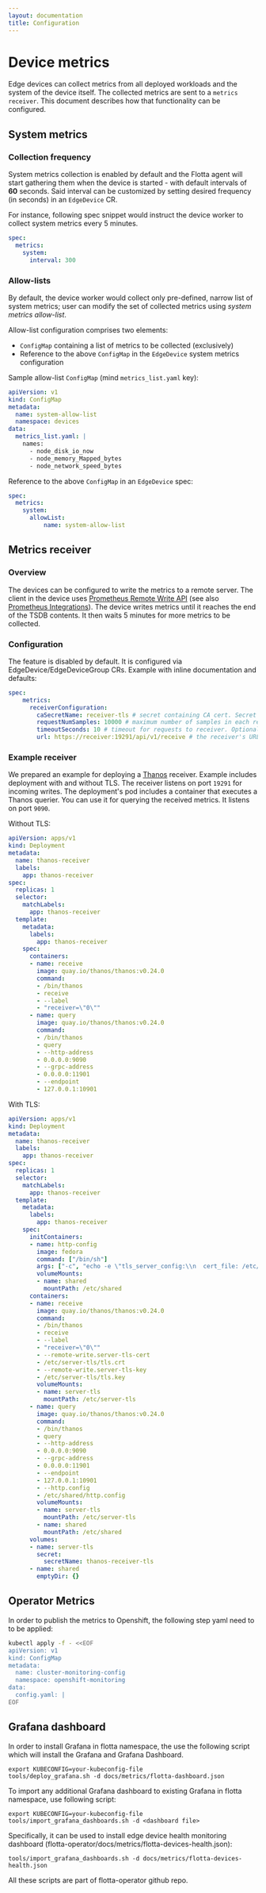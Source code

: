 ```yaml
---
layout: documentation
title: Configuration
---
```


# Device metrics

Edge devices can collect metrics from all deployed workloads and the system of
the device itself. The collected metrics are sent to a `metrics receiver`. This
document describes how that functionality can be configured.

## System metrics

### Collection frequency

System metrics collection is enabled by default and the Flotta agent will start
gathering them when the device is started - with default intervals of **60**
seconds. Said interval can be customized by setting desired frequency (in
seconds) in an `EdgeDevice` CR.

For instance, following spec snippet would instruct the device worker to collect
system metrics every 5 minutes.

```yaml
spec:
  metrics:
    system:
      interval: 300
```

### Allow-lists

By default, the device worker would collect only pre-defined, narrow list of
system metrics; user can modify the set of collected metrics using *system
metrics allow-list*.

Allow-list configuration comprises two elements:
 - `ConfigMap` containing a list of metrics to be collected (exclusively)
 - Reference to the above `ConfigMap` in the `EdgeDevice` system metrics configuration

Sample allow-list `ConfigMap` (mind `metrics_list.yaml` key):

```yaml
apiVersion: v1
kind: ConfigMap
metadata:
  name: system-allow-list
  namespace: devices
data:
  metrics_list.yaml: |
    names:
      - node_disk_io_now
      - node_memory_Mapped_bytes
      - node_network_speed_bytes
```

Reference to the above `ConfigMap` in an `EdgeDevice` spec:

```yaml
spec:
  metrics:
    system:
      allowList: 
          name: system-allow-list
```
## Metrics receiver

### Overview

The devices can be configured to write the metrics to a remote server. The
client in the device uses [Prometheus Remote Write
API](https://docs.google.com/document/d/1LPhVRSFkGNSuU1fBd81ulhsCPR4hkSZyyBj1SZ8fWOM/edit#heading=h.p12mxouu8g0h)
(see also [Prometheus
Integrations](https://prometheus.io/docs/operating/integrations/)). The device
writes metrics until it reaches the end of the TSDB contents. It then waits 5
minutes for more metrics to be collected.

### Configuration

The feature is disabled by default. It is configured via
EdgeDevice/EdgeDeviceGroup CRs. Example with inline documentation and defaults:

```yaml
spec:
    metrics:
      receiverConfiguration:
        caSecretName: receiver-tls # secret containing CA cert. Secret key is 'ca.crt'. Optional
        requestNumSamples: 10000 # maximum number of samples in each request from device to receiver. Optional
        timeoutSeconds: 10 # timeout for requests to receiver. Optional
        url: https://receiver:19291/api/v1/receive # the receiver's URL. Used to indicate HTTP/HTTPS. Set to empty in order to disable writing to receiver
```

### Example receiver

We prepared an example for deploying a [Thanos](https://thanos.io) receiver.
Example includes deployment with and without TLS. The receiver listens on port
`19291` for incoming writes. The deployment's pod includes a container that
executes a Thanos querier. You can use it for querying the received metrics. It
listens on port `9090`.

Without TLS:
```yaml
apiVersion: apps/v1
kind: Deployment
metadata:
  name: thanos-receiver
  labels:
    app: thanos-receiver
spec:
  replicas: 1
  selector:
    matchLabels:
      app: thanos-receiver
  template:
    metadata:
      labels:
        app: thanos-receiver
    spec:
      containers:
      - name: receive
        image: quay.io/thanos/thanos:v0.24.0
        command:
        - /bin/thanos
        - receive
        - --label
        - "receiver=\"0\""
      - name: query
        image: quay.io/thanos/thanos:v0.24.0
        command:
        - /bin/thanos
        - query
        - --http-address
        - 0.0.0.0:9090
        - --grpc-address
        - 0.0.0.0:11901
        - --endpoint
        - 127.0.0.1:10901
```

With TLS:
```yaml
apiVersion: apps/v1
kind: Deployment
metadata:
  name: thanos-receiver
  labels:
    app: thanos-receiver
spec:
  replicas: 1
  selector:
    matchLabels:
      app: thanos-receiver
  template:
    metadata:
      labels:
        app: thanos-receiver
    spec:
      initContainers:
      - name: http-config
        image: fedora
        command: ["/bin/sh"]
        args: ["-c", "echo -e \"tls_server_config:\\n  cert_file: /etc/server-tls/tls.crt\\n  key_file: /etc/server-tls/tls.key\" > /etc/shared/http.config"]
        volumeMounts:
        - name: shared
          mountPath: /etc/shared
      containers:
      - name: receive
        image: quay.io/thanos/thanos:v0.24.0
        command:
        - /bin/thanos
        - receive
        - --label
        - "receiver=\"0\""
        - --remote-write.server-tls-cert
        - /etc/server-tls/tls.crt
        - --remote-write.server-tls-key
        - /etc/server-tls/tls.key
        volumeMounts:
        - name: server-tls
          mountPath: /etc/server-tls
      - name: query
        image: quay.io/thanos/thanos:v0.24.0
        command:
        - /bin/thanos
        - query
        - --http-address
        - 0.0.0.0:9090
        - --grpc-address
        - 0.0.0.0:11901
        - --endpoint
        - 127.0.0.1:10901
        - --http.config
        - /etc/shared/http.config
        volumeMounts:
        - name: server-tls
          mountPath: /etc/server-tls
        - name: shared
          mountPath: /etc/shared
      volumes:
      - name: server-tls
        secret:
          secretName: thanos-receiver-tls
      - name: shared
        emptyDir: {}
```

## Operator Metrics

In order to publish the metrics to Openshift, the following step yaml need to to
be applied:

```bash
kubectl apply -f - <<EOF
apiVersion: v1
kind: ConfigMap
metadata:
  name: cluster-monitoring-config
  namespace: openshift-monitoring
data:
  config.yaml: |
EOF
```

## Grafana dashboard 
In order to install Grafana in flotta namespace, the use the following script
which will install the Grafana and Grafana Dashboard.

```shell
export KUBECONFIG=your-kubeconfig-file
tools/deploy_grafana.sh -d docs/metrics/flotta-dashboard.json
```

To import any additional Grafana dashboard to existing Grafana in flotta
namespace, use following script:
```shell
export KUBECONFIG=your-kubeconfig-file
tools/import_grafana_dashboards.sh -d <dashboard file>
```

Specifically, it can be used to install edge device health monitoring
dashboard (flotta-operator/docs/metrics/flotta-devices-health.json):

```shell
tools/import_grafana_dashboards.sh -d docs/metrics/flotta-devices-health.json
```

All these scripts are part of flotta-operator github repo.

